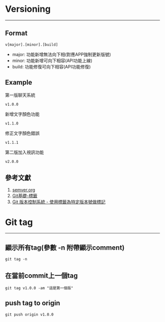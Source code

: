 # Versioning
---

## Format
```
v[major].[minor].[build]
```
- major: 功能新增無法向下相(對應APP強制更新版號)
- minor: 功能新增可向下相容(API功能上線)
- build: 功能修復可向下相容(API功能修復)

## Example
第一版聊天系統
```
v1.0.0
```

新增文字顏色功能
```
v1.1.0
```

修正文字顏色錯誤
```
v1.1.1
```

第二版加入視訊功能
```
v2.0.0
```


## 參考文獻
1. [semver.org](https://semver.org/lang/zh-TW/)
2. [Git基礎-標籤](https://git-scm.com/book/zh-tw/v2/Git-%E5%9F%BA%E7%A4%8E-%E6%A8%99%E7%B1%A4)
3. [Git 版本控制系統 - 使用標籤為特定版本號做標記](https://awdr74100.github.io/2020-04-28-git-tag/)

# Git tag
---
## 顯示所有tag(參數 -n 附帶顯示comment)
```
git tag -n
```

## 在當前commit上一個tag
```
git tag v1.0.0 -am "這是第一個版"
```

## push tag to origin
```
git push origin v1.0.0
```



